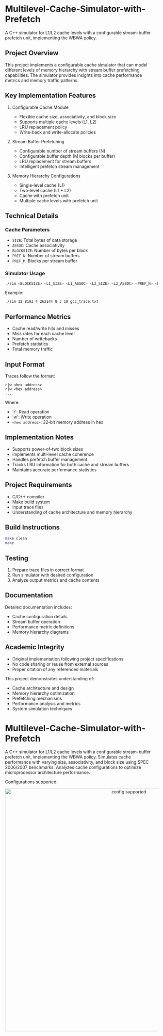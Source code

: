 # Multilevel-Cache-Simulator-with-Prefetch

A C++ simulator for L1/L2 cache levels with a configurable stream-buffer prefetch unit, implementing the WBWA policy.

## Project Overview

This project implements a configurable cache simulator that can model different levels of memory hierarchy with stream buffer prefetching capabilities. The simulator provides insights into cache performance metrics and memory traffic patterns.

## Key Implementation Features

1. Configurable Cache Module
   - Flexible cache size, associativity, and block size
   - Supports multiple cache levels (L1, L2)
   - LRU replacement policy
   - Write-back and write-allocate policies

2. Stream Buffer Prefetching
   - Configurable number of stream buffers (N)
   - Configurable buffer depth (M blocks per buffer)
   - LRU replacement for stream buffers
   - Intelligent prefetch stream management

3. Memory Hierarchy Configurations
   - Single-level cache (L1)
   - Two-level cache (L1 + L2)
   - Cache with prefetch unit
   - Multiple cache levels with prefetch unit

## Technical Details

### Cache Parameters
* `SIZE`: Total bytes of data storage
* `ASSOC`: Cache associativity
* `BLOCKSIZE`: Number of bytes per block
* `PREF_N`: Number of stream buffers
* `PREF_M`: Blocks per stream buffer

### Simulator Usage

```bash
./sim <BLOCKSIZE> <L1_SIZE> <L1_ASSOC> <L2_SIZE> <L2_ASSOC> <PREF_N> <PREF_M> <trace_file>
```

Example:
```bash
./sim 32 8192 4 262144 8 3 10 gcc_trace.txt
```

## Performance Metrics
* Cache read/write hits and misses
* Miss rates for each cache level
* Number of writebacks
* Prefetch statistics
* Total memory traffic

## Input Format
Traces follow the format:
```
r|w <hex address>
r|w <hex address>
...
```
Where:
- 'r': Read operation
- 'w': Write operation
- `<hex address>`: 32-bit memory address in hex

## Implementation Notes
* Supports power-of-two block sizes
* Implements multi-level cache coherence
* Handles prefetch buffer management
* Tracks LRU information for both cache and stream buffers
* Maintains accurate performance statistics

## Project Requirements
* C/C++ compiler
* Make build system
* Input trace files
* Understanding of cache architecture and memory hierarchy

## Build Instructions
```bash
make clean
make
```

## Testing
1. Prepare trace files in correct format
2. Run simulator with desired configuration
3. Analyze output metrics and cache contents

## Documentation
Detailed documentation includes:
* Cache configuration details
* Stream buffer operation
* Performance metric definitions
* Memory hierarchy diagrams

## Academic Integrity
* Original implementation following project specifications
* No code sharing or reuse from external sources
* Proper citation of any referenced materials

This project demonstrates understanding of:
* Cache architecture and design
* Memory hierarchy optimization
* Prefetching mechanisms
* Performance analysis and metrics
* System simulation techniques












# Multilevel-Cache-Simulator-with-Prefetch
A C++ simulator for L1/L2 cache levels with a configurable stream-buffer prefetch unit, implementing the WBWA policy. Simulates cache performance with varying size, associativity, and block size using SPEC 2006/2007 benchmarks. Analyzes cache configurations to optimize microprocessor architecture performance.

Configurations supported:
<div align="center">
<img width="800" alt="config supported" src="https://github.com/user-attachments/assets/1586344b-c055-4326-a633-3b3ee9589d26">
</div>
